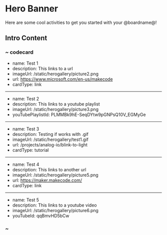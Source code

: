# Hero Banner

Here are some cool activities to get you started with your @boardname@!

## Intro Content

### ~ codecard

- name: Test 1
- description: This links to a url <!-- PLACEHOLDER TEXT -->
- imageUrl: /static/herogallery/picture2.png <!-- PLACEHOLDER PICTURE -->
- url: https://www.microsoft.com/en-us/makecode
- cardType: link

---

- name: Test 2
- description: This links to a youtube playlist <!-- PLACEHOLDER TEXT -->
- imageUrl: /static/herogallery/picture3.png <!-- PLACEHOLDER PICTURE -->
- youTubePlaylistId: PLMMBk9hE-SeqDYtw9pGNPsQ10V_EGMyGe

---

- name: Test 3
- description: Testing if works with .gif <!-- PLACEHOLDER TEXT -->
- imageUrl: /static/herogallery/test1.gif <!-- PLACEHOLDER PICTURE -->
- url: /projects/analog-io/blink-to-light
- cardType: tutorial

---

- name: Test 4
- description: This links to another url <!-- PLACEHOLDER TEXT -->
- imageUrl: /static/herogallery/picture5.png <!-- PLACEHOLDER PICTURE -->
- url: https://maker.makecode.com/
- cardType: link

---

- name: Test 5
- description: This links to a youtube video <!-- PLACEHOLDER TEXT -->
- imageUrl: /static/herogallery/picture6.png <!-- PLACEHOLDER PICTURE -->
- youTubeId: qqBmvHD5bCw

### ~
